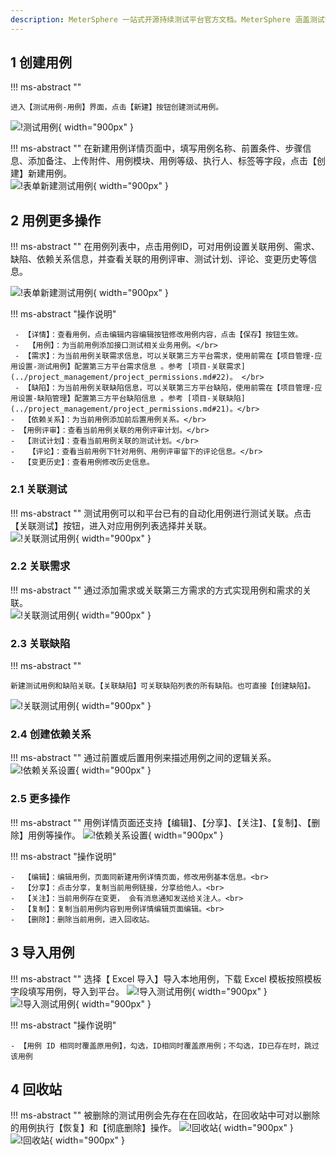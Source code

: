 ```yaml
---
description: MeterSphere 一站式开源持续测试平台官方文档。MeterSphere 涵盖测试管理、接口测试、UI 测试和性能测试等功能，全面兼容 JMeter、Selenium 等主流开源标准，有效助力开发和测试团队充分利用云弹性进行高度可 扩展的自动化测试，加速高质量的软件交付。
---
```


## 1 创建用例
!!! ms-abstract ""

    进入【测试用例-用例】界面，点击【新建】按钮创建测试用例。
![!测试用例](../../img/track/用力入口.png){ width="900px" }

!!! ms-abstract ""
    在新建用例详情页面中，填写用例名称、前置条件、步骤信息、添加备注、上传附件、用例模块、用例等级、执行人、标签等字段，点击【创建】新建用例。<br>
![!表单新建测试用例](../../img/track/新建用例.png){ width="900px" }


##  2 用例更多操作
!!! ms-abstract ""
    在用例列表中，点击用例ID，可对用例设置关联用例、需求、缺陷、依赖关系信息，并查看关联的用例评审、测试计划、评论、变更历史等信息。
    
![!表单新建测试用例](../../img/track/查看用例.png){ width="900px" }


!!! ms-abstract "操作说明"

     - 【详情】：查看用例，点击编辑内容编辑按钮修改用例内容，点击【保存】按钮生效。
     -  【用例】：为当前用例添加接口测试相关业务用例。</br>   
     - 【需求】：为当前用例关联需求信息，可以关联第三方平台需求，使用前需在【项目管理-应用设置-测试用例】配置第三方平台需求信息 。参考 [项目-关联需求](../project_management/project_permissions.md#22)。 </br>   
     - 【缺陷】：为当前用例关联缺陷信息，可以关联第三方平台缺陷，使用前需在【项目管理-应用设置-缺陷管理】配置第三方平台缺陷信息 。参考 [项目-关联缺陷](../project_management/project_permissions.md#21)。</br>   
    -  【依赖关系】：为当前用例添加前后置用例关系。</br>  
    - 【用例评审】：查看当前用例关联的用例评审计划。</br>  
    -  【测试计划】：查看当前用例关联的测试计划。</br>
    -   【评论】：查看当前用例下针对用例、用例评审留下的评论信息。</br>  
    -  【变更历史】：查看用例修改历史信息。

### 2.1 关联测试
!!! ms-abstract ""
    测试用例可以和平台已有的自动化用例进行测试关联。点击【关联测试】按钮，进入对应用例列表选择并关联。<br>
![!关联测试用例](../../img/track/关联用例.png){ width="900px" }


### 2.2 关联需求
!!! ms-abstract ""
    通过添加需求或关联第三方需求的方式实现用例和需求的关联。<br>
![!关联测试用例](../../img/track/关联需求.png){ width="900px" }

### 2.3 关联缺陷
!!! ms-abstract ""
    
    新建测试用例和缺陷关联。【关联缺陷】可关联缺陷列表的所有缺陷。也可直接【创建缺陷】。
![!关联测试用例](../../img/track/关联缺陷.png){ width="900px" }

### 2.4 创建依赖关系
!!! ms-abstract ""
    通过前置或后置用例来描述用例之间的逻辑关系。<br>
![!依赖关系设置](../../img/track/用例依赖关系.png){ width="900px" }


### 2.5 更多操作

!!! ms-abstract ""
    用例详情页面还支持【编辑】、【分享】、【关注】、【复制】、【删除】用例等操作。
![!依赖关系设置](../../img/track/详情更多操作.png){ width="900px" }

!!! ms-abstract "操作说明"

    -  【编辑】：编辑用例，页面同新建用例详情页面，修改用例基本信息。<br>
    -  【分享】：点击分享，复制当前用例链接，分享给他人。<br>
    -  【关注】：当前用例存在变更， 会有消息通知发送给关注人。<br>
    -  【复制】：复制当前用例内容到用例详情编辑页面编辑。<br>
    -  【删除】：删除当前用例，进入回收站。

<!--
## 3 基于脑图视图新建用例（未实现）
!!! ms-abstract ""
    
    在用例列表页面点击【脑图】切换以脑图形式展现用例。脑图父主题为模块名称，子主题为模块下测试用例，孙主题为测试用例步骤详情或备注信息。各级主题使用标签方式区分文本内容，支持使用标签方式标记用例优先级。<br>
![!基于脑图视图新建用例](../../img/track/脑图创建测试用例.png){ width="900px" }

!!! ms-abstract ""
    右键主题区域触发功能键。<br>
![!基于脑图视图新建用例](../../img/track/脑图用例编辑.png){ width="900px" }

!!! ms-abstract "操作说明"

    - 【收起】按钮，点击可以收起该主题下属子主题。
    - 【上级】按钮，点击创建该主题的上级主题。
    - 【下级】按钮，点击创建该主题的下级主题。
    - 【同级】按钮，点击创建该主题的同级主题。
    - 【后移】按钮，点击将该主题移入其下级主题。
    - 【前移】按钮，点击将该主题移入其上级主题。
    - 【删除】按钮，点击删除该主题。
    - 【导出】操作，支持导出全部模块及视图内全部已展开的用例。支持导出为 json、png、svg、txt、md、mm 等格式的文件。
    - 【优先级/标签】操作，支持为该主题添加优先级及文本标签。
-->


## 3 导入用例
!!! ms-abstract ""
    选择【 Excel 导入】导入本地用例，下载 Excel 模板按照模板字段填写用例，导入到平台。
![!导入测试用例](../../img/track/导入按钮.png){ width="900px" }
![!导入测试用例](../../img/track/导入用例.png){ width="900px" }

!!! ms-abstract "操作说明"
    
    - 【用例 ID 相同时覆盖原用例】，勾选，ID相同时覆盖原用例；不勾选，ID已存在时，跳过该用例

## 4 回收站
!!! ms-abstract ""
    被删除的测试用例会先存在在回收站，在回收站中可对以删除的用例执行【恢复】和【彻底删除】操作。
![!回收站](../../img/track/回收站.png){ width="900px" }
![!回收站](../../img/track/回收站1.png){ width="900px" }